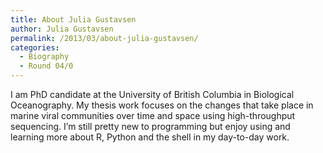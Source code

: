 ```yaml
---
title: About Julia Gustavsen
author: Julia Gustavsen
permalink: /2013/03/about-julia-gustavsen/
categories:
  - Biography
  - Round 04/0
---
```

I am PhD candidate at the University of British Columbia in Biological Oceanography. My thesis work focuses on the changes that take place in marine viral communities over time and space using high-throughput sequencing. I&#8217;m still pretty new to programming but enjoy using and learning more about R, Python and the shell in my day-to-day work.
